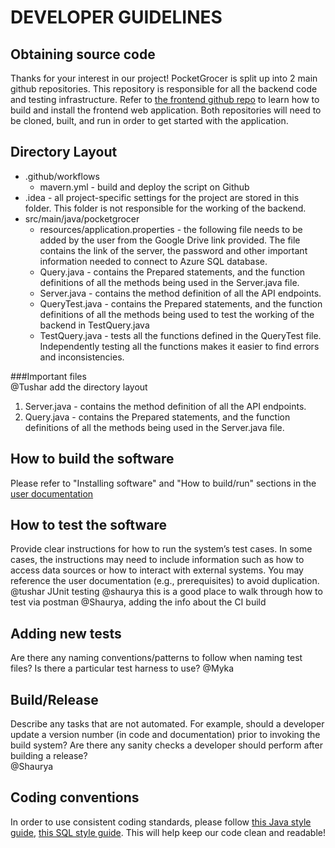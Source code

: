 # DEVELOPER GUIDELINES

## Obtaining source code
Thanks for your interest in our project! PocketGrocer is split up into 2 main github repositories. This repository
is responsible for all the backend code and testing infrastructure. Refer to [the frontend github repo](https://github.com/libbyk000/pocket-grocer)
to learn how to build and install the frontend web application. Both repositories will need to be cloned, built, and run in order to get started with the application.

## Directory Layout
- .github/workflows
    * mavern.yml - build and deploy the script on Github
- .idea - all project-specific settings for the project are stored in this folder. This folder is not responsible for the working of the backend. 
- src/main/java/pocketgrocer
    * resources/application.properties - the following file needs to be added by the user from the Google Drive link provided. The file contains the link of the server, the password and other important information needed to connect to Azure SQL database. 
    * Query.java - contains the Prepared statements, and the function definitions of all the methods being used in the Server.java file.
    * Server.java - contains the method definition of all the API endpoints.
    * QueryTest.java - contains the Prepared statements, and the function definitions of all the methods being used to test the working of the backend in TestQuery.java 
    * TestQuery.java - tests all the functions defined in the QueryTest file. Independently testing all the functions makes it easier to find errors and inconsistencies. 
    
###Important files  
@Tushar add the directory layout
1. Server.java - contains the method definition of all the API endpoints.
2. Query.java - contains the Prepared statements, and the function definitions of all the methods being used in the Server.java file.

## How to build the software
Please refer to "Installing software" and "How to build/run" sections in the [user documentation](UserDocumentation.md)

## How to test the software
Provide clear instructions for how to run the system’s test cases. In some cases, the instructions may need to include 
information such as how to access data sources or how to interact with external systems. You may reference the user documentation 
(e.g., prerequisites) to avoid duplication.  
@tushar JUnit testing
@shaurya this is a good place to walk through how to test via postman
@Shaurya, adding the info about the CI build 

## Adding new tests
Are there any naming conventions/patterns to follow when naming test files? Is there a particular test harness to use?
@Myka

## Build/Release
Describe any tasks that are not automated. For example, should a developer update a version number (in code and documentation) 
prior to invoking the build system? Are there any sanity checks a developer should perform after building a release?  
@Shaurya 

## Coding conventions
In order to use consistent coding standards, please follow [this Java style guide](https://google.github.io/styleguide/javaguide.html), [this SQL style guide](https://about.gitlab.com/handbook/business-technology/data-team/platform/sql-style-guide/). 
This will help keep our code clean and readable!